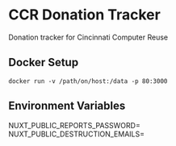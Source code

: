 # CCR Donation Tracker

Donation tracker for Cincinnati Computer Reuse

## Docker Setup

```
docker run -v /path/on/host:/data -p 80:3000
```

## Environment Variables

NUXT_PUBLIC_REPORTS_PASSWORD=
NUXT_PUBLIC_DESTRUCTION_EMAILS=
